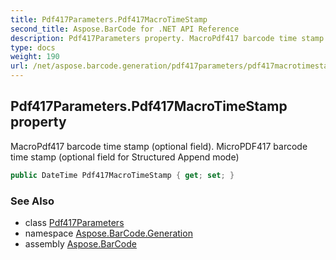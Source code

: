 ```yaml
---
title: Pdf417Parameters.Pdf417MacroTimeStamp
second_title: Aspose.BarCode for .NET API Reference
description: Pdf417Parameters property. MacroPdf417 barcode time stamp optional field. MicroPDF417 barcode time stamp optional field for Structured Append mode
type: docs
weight: 190
url: /net/aspose.barcode.generation/pdf417parameters/pdf417macrotimestamp/
---
```

## Pdf417Parameters.Pdf417MacroTimeStamp property

MacroPdf417 barcode time stamp (optional field). MicroPDF417 barcode time stamp (optional field for Structured Append mode)

```csharp
public DateTime Pdf417MacroTimeStamp { get; set; }
```

### See Also

* class [Pdf417Parameters](../)
* namespace [Aspose.BarCode.Generation](../../pdf417parameters/)
* assembly [Aspose.BarCode](../../../)


